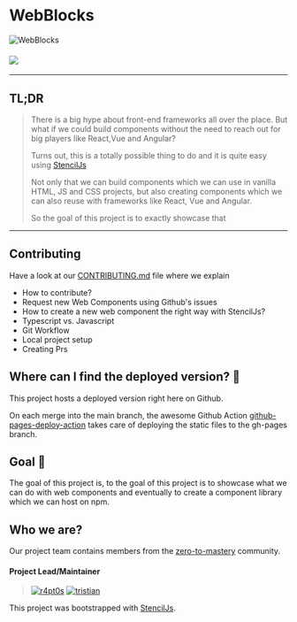 # WebBlocks

![WebBlocks](https://github.com/zero-to-mastery/WebBlocks/blob/main/src/assets/img/facebook_cover_photo_2.png)

#### ![](https://img.shields.io/badge/Html%20%26%20Javascript%20%26%20CSS%20PROJECT%20Powered%20by%20StencilJS-WebBlocks-00adb5?style=for-the-badge&logo=JavaScript)

---

## TL;DR

> There is a big hype about front-end frameworks all over the place. But what if we could build components without the need to reach out for big players like React,Vue and Angular?
>
> Turns out, this is a totally possible thing to do and it is quite easy using [StencilJs](https://stenciljs.com/docs/getting-started)
>
> Not only that we can build components which we can use in vanilla HTML, JS and CSS projects, but also creating components
> which we can also reuse with frameworks like React, Vue and Angular.
>
> So the goal of this project is to exactly showcase that

---

## Contributing

Have a look at our [CONTRIBUTING.md](https://github.com/zero-to-mastery/WebBlocks/blob/main/CONTRIBUTING.md) file where we explain

- How to contribute?
- Request new Web Components using Github's issues
- How to create a new web component the right way with StencilJs?
- Typescript vs. Javascript
- Git Workflow
- Local project setup
- Creating Prs

## Where can I find the deployed version? 🤔

This project hosts a deployed version right here on Github.

On each merge into the main branch, the awesome Github Action [github-pages-deploy-action](https://github.com/JamesIves/github-pages-deploy-action) takes care of deploying the static files to the gh-pages branch.

## Goal 🏁

The goal of this project is, to the goal of this project is to showcase what we can do with web components and eventually to create a component library which we can host on npm.

## Who we are?

Our project team contains members from the [zero-to-mastery](https://zerotomastery.io) community.

#### Project Lead/Maintainer

> [![r4pt0s](https://avatars2.githubusercontent.com/u/29685827?s=100&v=4)](https://github.com/r4pt0s) [![tristian](https://avatars.githubusercontent.com/u/59102133?s=100&v=4)](https://github.com/IM-Deane/IM-Deane)

This project was bootstrapped with [StencilJs](https://stenciljs.com/docs/getting-started).

